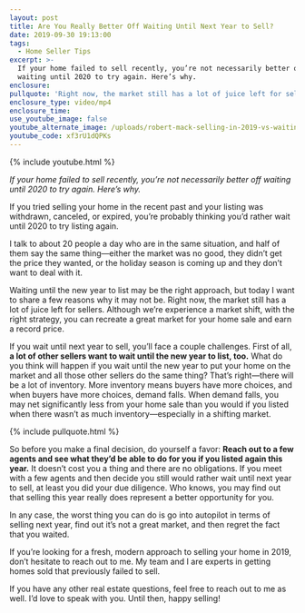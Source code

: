 ```yaml
---
layout: post
title: Are You Really Better Off Waiting Until Next Year to Sell?
date: 2019-09-30 19:13:00
tags:
  - Home Seller Tips
excerpt: >-
  If your home failed to sell recently, you’re not necessarily better off
  waiting until 2020 to try again. Here’s why.
enclosure:
pullquote: 'Right now, the market still has a lot of juice left for sellers.'
enclosure_type: video/mp4
enclosure_time:
use_youtube_image: false
youtube_alternate_image: /uploads/robert-mack-selling-in-2019-vs-waiting-youtube.png
youtube_code: xf3rU1dQPKs
---
```


{% include youtube.html %}

*If your home failed to sell recently, you’re not necessarily better off waiting until 2020 to try again. Here’s why.*

If you tried selling your home in the recent past and your listing was withdrawn, canceled, or expired, you’re probably thinking you’d rather wait until 2020 to try listing again.&nbsp;

I talk to about 20 people a day who are in the same situation, and half of them say the same thing—either the market was no good, they didn’t get the price they wanted, or the holiday season is coming up and they don’t want to deal with it.&nbsp;

Waiting until the new year to list may be the right approach, but today I want to share a few reasons why it may not be. Right now, the market still has a lot of juice left for sellers. Although we’re experience a market shift, with the right strategy, you can recreate a great market for your home sale and earn a record price.&nbsp;

If you wait until next year to sell, you’ll face a couple challenges. First of all, **a lot of other sellers want to wait until the new year to list, too.** What do you think will happen if you wait until the new year to put your home on the market and all those other sellers do the same thing? That’s right—there will be a lot of inventory. More inventory means buyers have more choices, and when buyers have more choices, demand falls. When demand falls, you may net significantly less from your home sale than you would if you listed when there wasn’t as much inventory—especially in a shifting market.&nbsp;

{% include pullquote.html %}

So before you make a final decision, do yourself a favor: **Reach out to a few agents and see what they’d be able to do for you if you listed again this year.** It doesn’t cost you a thing and there are no obligations. If you meet with a few agents and then decide you still would rather wait until next year to sell, at least you did your due diligence. Who knows, you may find out that selling this year really does represent a better opportunity for you.&nbsp;

In any case, the worst thing you can do is go into autopilot in terms of selling next year, find out it’s not a great market, and then regret the fact that you waited.&nbsp;

If you’re looking for a fresh, modern approach to selling your home in 2019, don’t hesitate to reach out to me. My team and I are experts in getting homes sold that previously failed to sell.&nbsp;

If you have any other real estate questions, feel free to reach out to me as well. I’d love to speak with you. Until then, happy selling\!